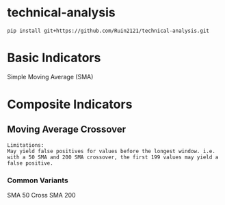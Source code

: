 # technical-analysis

```
pip install git+https://github.com/Ruin2121/technical-analysis.git
```

# Basic Indicators  
Simple Moving Average (SMA)

# Composite Indicators  
## Moving Average Crossover  
```
Limitations:
May yield false positives for values before the longest window. i.e. with a 50 SMA and 200 SMA crossover, the first 199 values may yield a false positive.
```
### Common Variants  
SMA 50 Cross SMA 200
